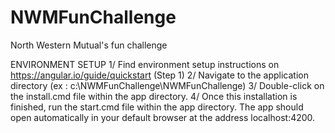 # NWMFunChallenge
North Western Mutual's fun challenge

ENVIRONMENT SETUP
1/ Find environment setup instructions on https://angular.io/guide/quickstart (Step 1)
2/ Navigate to the application directory (ex : c:\NWMFunChallenge\NWMFunChallenge)
3/ Double-click on the install.cmd file within the app directory.
4/ Once this installation is finished, run the start.cmd file within the app directory.
The app should open automatically in your default browser at the address localhost:4200.







